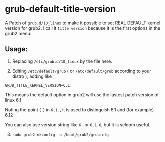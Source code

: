 # grub-default-title-version
A Patch of `grub.d/10_linux` to make it possible to set REAL DEFAULT kernel version for grub2. I call it `title version` because it is the first options in the grub2 menu.

## Usage:
1. Replacing `/etc/grub.d/10_linux` by the file here.

2. Editing `/etc/default/grub` ( or `/etc/default/grub` according to your distro ), adding like
```
GRUB_TITLE_KERNEL_VERSION=6.1.
```
This means the default option in grub2 will use the lastest patch version of linux 6.1

Noting the point (`.`) in `6.1.`, it is used to distinguish 6.1 and (for example) 6.12

You can also use version string like `6.` or `6.1.6`, but it is seldom useful.

3. `sudo grub2-mkconfig -o /boot/grub2/grub.cfg `
